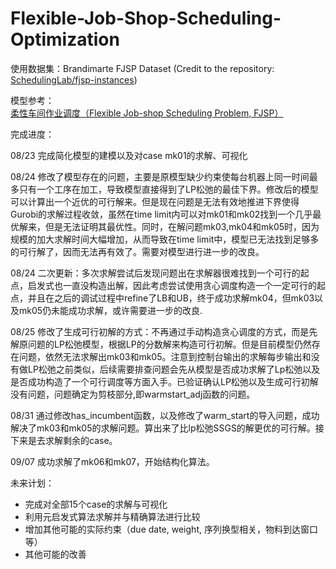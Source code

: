 # Flexible-Job-Shop-Scheduling-Optimization

使用数据集：Brandimarte FJSP Dataset (Credit to the repository: [SchedulingLab/fjsp-instances](https://github.com/SchedulingLab/fjsp-instances))

模型参考：[柔性车间作业调度（Flexible Job-shop Scheduling Problem, FJSP）](https://blog.csdn.net/weixin_46225503/article/details/132246053)

完成进度：

08/23 完成简化模型的建模以及对case mk01的求解、可视化

08/24 修改了模型存在的问题，主要是原模型缺少约束使每台机器上同一时间最多只有一个工序在加工，导致模型直接得到了LP松弛的最佳下界。修改后的模型可以计算出一个近优的可行解来。但是现在问题是无法有效地推进下界使得Gurobi的求解过程收敛，虽然在time limit内可以对mk01和mk02找到一个几乎最优解来，但是无法证明其最优性。同时，在解问题mk03,mk04和mk05时，因为规模的加大求解时间大幅增加，从而导致在time limit中，模型已无法找到足够多的可行解了，因而无法再有效了。需要对模型进行进一步的改良。

08/24 二次更新：多次求解尝试后发现问题出在求解器很难找到一个可行的起点，启发式也一直没构造出解，因此考虑尝试使用贪心调度构造一个一定可行的起点，并且在之后的调试过程中refine了LB和UB，终于成功求解mk04，但mk03以及mk05仍未能成功求解，或许需要进一步的改良.

08/25 修改了生成可行初解的方式：不再通过手动构造贪心调度的方式，而是先解原问题的LP松弛模型，根据LP的分数解来构造可行初解。但是目前模型仍然存在问题，依然无法求解出mk03和mk05。注意到控制台输出的求解每步输出和没有做LP松弛之前类似，后续需要排查问题会先从模型是否成功求解了Lp松弛以及是否成功构造了一个可行调度等方面入手。已验证确认LP松弛以及生成可行初解没有问题，问题确定为剪枝部分,即warmstart_adj函数的问题。

08/31 通过修改has_incumbent函数，以及修改了warm_start的导入问题，成功解决了mk03和mk05的求解问题。算出来了比lp松弛SSGS的解更优的可行解。接下来是去求解剩余的case。

09/07 成功求解了mk06和mk07，开始结构化算法。

未来计划：

- 完成对全部15个case的求解与可视化
- 利用元启发式算法求解并与精确算法进行比较
- 增加其他可能的实际约束（due date, weight, 序列换型相关，物料到达窗口等）
- 其他可能的改善
